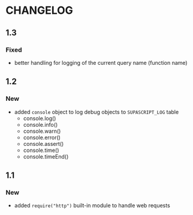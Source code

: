 # CHANGELOG
## 1.3
### Fixed
- better handling for logging of the current query name (function name)
## 1.2
### New
- added `console` object to log debug objects to `SUPASCRIPT_LOG` table
    - console.log()
    - console.info()
    - console.warn()
    - console.error()
    - console.assert()
    - console.time()
    - console.timeEnd()
## 1.1
### New
- added `require("http")` built-in module to handle web requests

